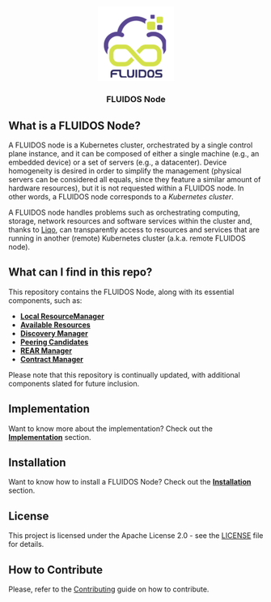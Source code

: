 <!-- markdownlint-disable first-line-h1 -->
<p align="center">
<a href="https://www.fluidos.eu/"> <img src="./docs/images/fluidoslogo.png" width="150"/> </a>
<h3 align="center">FLUIDOS Node</h3>
</p>

## What is a FLUIDOS Node?

A FLUIDOS node is a Kubernetes cluster, orchestrated by a single control plane instance, and it can be composed of either a single machine (e.g., an embedded device) or a set of servers (e.g., a datacenter).
Device homogeneity is desired in order to simplify the management (physical servers can be considered all equals, since they feature a similar amount of hardware resources), but it is not requested within a FLUIDOS node. In other words, a FLUIDOS node corresponds to a *Kubernetes cluster*.

A FLUIDOS node handles problems such as orchestrating computing, storage, network resources and software services within the cluster and, thanks to [Liqo](https://liqo.io), can transparently access to resources and services that are running in another (remote) Kubernetes cluster (a.k.a. remote FLUIDOS node).

## What can I find in this repo?

This repository contains the FLUIDOS Node, along with its essential components, such as:

- [**Local ResourceManager**](/docs/implementation/components.md#local-resourcemanager)
- [**Available Resources**](/docs/implementation/components.md#available-resources)
- [**Discovery Manager**](/docs/implementation/components.md#discovery-manager)
- [**Peering Candidates**](/docs/implementation/components.md#peering-candidates)
- [**REAR Manager**](/docs/implementation/components.md#rear-manager)
- [**Contract Manager**](/docs/implementation/components.md#contract-manager)

Please note that this repository is continually updated, with additional components slated for future inclusion.

## Implementation

Want to know more about the implementation? Check out the [**Implementation**](./docs/implementation/implementation.md) section.

## Installation

Want to know how to install a FLUIDOS Node? Check out the [**Installation**](./docs/installation/installation.md) section.

## License

This project is licensed under the Apache License 2.0 - see the [LICENSE](LICENSE) file for details.

## How to Contribute

Please, refer to the [Contributing](CONTRIBUTING.md) guide on how to contribute.
